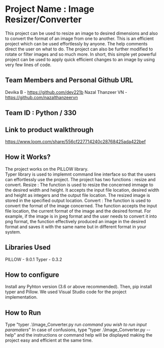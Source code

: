 # Project Name : Image Resizer/Converter
This project can be used to resize an image to desired dimensions and also to convert the format of an image from one to another. This is an efficient project which can be used effortlessly by anyone. The help comments direct the user on what to do. The project can also be further modified to rotate or filter images and so much more. In short, this simple yet powerful project can be used to apply quick efficient changes to an image by using very few lines of code.
## Team Members and Personal Github URL
Devika B - https://github.com/dev221b
Nazal Thanzeer VN - https://github.com/nazalthanzeervn
## Team ID : Python / 330
## Link to product walkthrough
https://www.loom.com/share/556cf227714240c28768425ada422bef
## How it Works?
The project works on the PILLOW library.  
Typer library is used to implemnt command line interface so that the users can effortlessly use the project. 
The project has two functions : resize and convert. 
Resize : The function is used to resize the concerned immage to the desired width and height. It accepts the input file location, desired width and height as integers and the output file location. The resized image is stored in the specified output location. 
Convert : The function is used to convert the format of the image concerned. The function accepts the input file location, the current format of the image and the desired format. For example, if the image is in jpeg format and the user needs to convert it into png format, the function effectively produced an image in the desired format and saves it with the same name but in different format in your system. 
## Libraries Used
PILLOW - 9.0.1
Typer - 0.3.2
## How to configure
Install any Pyhton version (3.6 or above recommended). Then,
pip install typer and Pillow.
We used Visual Studio code for the project implementation.
## How to Run
Type "typer .\Image_Converter.py run *command you wish to run* *input paramaters*"
In case of confusions, type "typer .\Image_Converter.py --help" and the instructions or command help will be displayed making the project easy and efficient at the same time.

